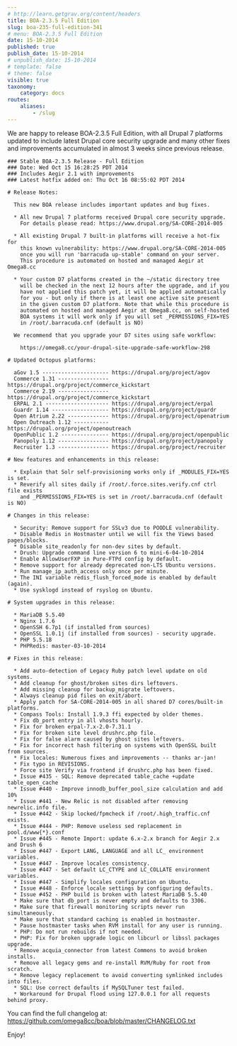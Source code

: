 ```yaml
---
# http://learn.getgrav.org/content/headers
title: BOA-2.3.5 Full Edition
slug: boa-235-full-edition-341
# menu: BOA-2.3.5 Full Edition
date: 15-10-2014
published: true
publish_date: 15-10-2014
# unpublish_date: 15-10-2014
# template: false
# theme: false
visible: true
taxonomy:
    category: docs
routes:
    aliases:
        - /slug
---
```


 We are happy to release BOA-2.3.5 Full Edition, with all Drupal 7 platforms updated to include latest Drupal core security upgrade and many other fixes and improvements accumulated in almost 3 weeks since previous release.

 
    ### Stable BOA-2.3.5 Release - Full Edition
    ### Date: Wed Oct 15 16:28:25 PDT 2014
    ### Includes Aegir 2.1 with improvements
    ### Latest hotfix added on: Thu Oct 16 08:55:02 PDT 2014
    
    # Release Notes:
    
      This new BOA release includes important updates and bug fixes.
    
      * All new Drupal 7 platforms received Drupal core security upgrade.
        For details please read: https://www.drupal.org/SA-CORE-2014-005
    
      * All existing Drupal 7 built-in platforms will receive a hot-fix for
        this known vulnerability: https://www.drupal.org/SA-CORE-2014-005
        once you will run 'barracuda up-stable' command on your server.
        This procedure is automated on hosted and managed Aegir at Omega8.cc
    
      * Your custom D7 platforms created in the ~/static directory tree
        will be checked in the next 12 hours after the upgrade, and if you
        have not applied this patch yet, it will be applied automatically
        for you - but only if there is at least one active site present
        in the given custom D7 platform. Note that while this procedure is
        automated on hosted and managed Aegir at Omega8.cc, on self-hosted
        BOA systems it will work only if you will set _PERMISSIONS_FIX=YES
        in /root/.barracuda.cnf (default is NO)
    
      We recommend that you upgrade your D7 sites using safe workflow:
    
        https://omega8.cc/your-drupal-site-upgrade-safe-workflow-298
    
    # Updated Octopus platforms:
    
      aGov 1.5 --------------------- https://drupal.org/project/agov
      Commerce 1.31 ---------------- https://drupal.org/project/commerce_kickstart
      Commerce 2.19 ---------------- https://drupal.org/project/commerce_kickstart
      ERPAL 2.1 -------------------- https://drupal.org/project/erpal
      Guardr 1.14 ------------------ https://drupal.org/project/guardr
      Open Atrium 2.22 ------------- https://drupal.org/project/openatrium
      Open Outreach 1.12 ----------- https://drupal.org/project/openoutreach
      OpenPublic 1.2 --------------- https://drupal.org/project/openpublic
      Panopoly 1.12 ---------------- https://drupal.org/project/panopoly
      Recruiter 1.3 ---------------- https://drupal.org/project/recruiter
    
    # New features and enhancements in this release:
    
      * Explain that Solr self-provisioning works only if _MODULES_FIX=YES is set.
      * Reverify all sites daily if /root/.force.sites.verify.cnf ctrl file exists
        and _PERMISSIONS_FIX=YES is set in /root/.barracuda.cnf (default is NO)
    
    # Changes in this release:
    
      * Security: Remove support for SSLv3 due to POODLE vulnerability.
      * Disable Redis in Hostmaster until we will fix the Views based pages/blocks.
      * Disable site_readonly for non-dev sites by default.
      * Drush: Upgrade command line version 6 to mini-6-04-10-2014
      * Enable AllowUserFXP in Pure-FTPd config by default.
      * Remove support for already deprecated non-LTS Ubuntu versions.
      * Run manage_ip_auth_access only once per minute.
      * The INI variable redis_flush_forced_mode is enabled by default (again).
      * Use sysklogd instead of rsyslog on Ubuntu.
    
    # System upgrades in this release:
    
      * MariaDB 5.5.40
      * Nginx 1.7.6
      * OpenSSH 6.7p1 (if installed from sources)
      * OpenSSL 1.0.1j (if installed from sources) - security upgrade.
      * PHP 5.5.18
      * PHPRedis: master-03-10-2014
    
    # Fixes in this release:
    
      * Add auto-detection of Legacy Ruby patch level update on old systems.
      * Add cleanup for ghost/broken sites dirs leftovers.
      * Add missing cleanup for backup_migrate leftovers.
      * Always cleanup pid files on exit/abort.
      * Apply patch for SA-CORE-2014-005 in all shared D7 cores/built-in platforms.
      * Compass Tools: Install 1.9.3 ffi expected by older themes.
      * Fix db_port entry in all vhosts hourly.
      * Fix for broken erpal-7.x-2.0-7.31.1
      * Fix for broken site level drushrc.php file.
      * Fix for false alarm caused by ghost sites leftovers.
      * Fix for incorrect hash filtering on systems with OpenSSL built from sources.
      * Fix locales: Numerous fixes and improvements -- thanks ar-jan!
      * Fix typo in REVISIONS.
      * Force site Verify via frontend if drushrc.php has been fixed.
      * Issue #435 - SQL: Remove deprecated table_cache +update table_open_cache
      * Issue #440 - Improve innodb_buffer_pool_size calculation and add 10%
      * Issue #441 - New Relic is not disabled after removing newrelic.info file.
      * Issue #442 - Skip locked/fpmcheck if /root/.high_traffic.cnf exists.
      * Issue #444 - PHP: Remove useless sed replacement in pool.d/www{*}.conf
      * Issue #445 - Remote Import: update 6.x-2.x branch for Aegir 2.x and Drush 6
      * Issue #447 - Export LANG, LANGUAGE and all LC_ environment variables.
      * Issue #447 - Improve locales consistency.
      * Issue #447 - Set default LC_CTYPE and LC_COLLATE environment variables.
      * Issue #447 - Simplify locales configuration on Ubuntu.
      * Issue #448 - Enforce locale settings by configuring defaults.
      * Issue #452 - PHP build is broken with latest MariaDB 5.5.40
      * Make sure that db_port is never empty and defaults to 3306.
      * Make sure that firewall monitoring scripts never run simultaneously.
      * Make sure that standard caching is enabled in hostmaster.
      * Pause hostmaster tasks when RVM install for any user is running.
      * PHP: Do not run rebuilds if not needed.
      * PHP: Fix for broken upgrade logic on libcurl or libssl packages upgrade.
      * Remove acquia_connector from latest Commons to avoid broken installs.
      * Remove all legacy gems and re-install RVM/Ruby for root from scratch.
      * Remove legacy replacement to avoid converting symlinked includes into files.
      * SQL: Use correct defaults if MySQLTuner test failed.
      * Workaround for Drupal flood using 127.0.0.1 for all requests behind proxy.


 You can find the full changelog at: https://github.com/omega8cc/boa/blob/master/CHANGELOG.txt

Enjoy!